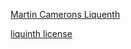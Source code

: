 
[Martin Camerons Liquenth](https://github.com/martincameron/liquinth)

[liquinth license](https://github.com/martincameron/liquinth/blob/master/license.txt "liquinth license")
